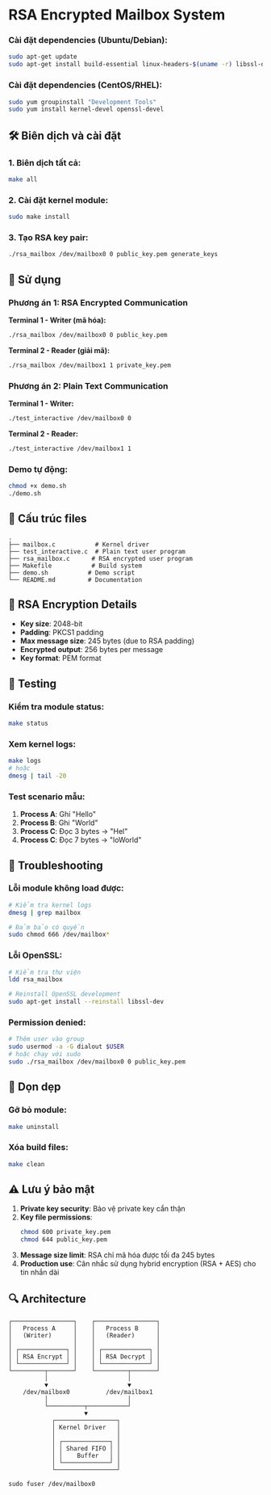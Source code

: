 # RSA Encrypted Mailbox System

### Cài đặt dependencies (Ubuntu/Debian):
```bash
sudo apt-get update
sudo apt-get install build-essential linux-headers-$(uname -r) libssl-dev
```

### Cài đặt dependencies (CentOS/RHEL):
```bash
sudo yum groupinstall "Development Tools"
sudo yum install kernel-devel openssl-devel
```

## 🛠️ Biên dịch và cài đặt

### 1. Biên dịch tất cả:
```bash
make all
```

### 2. Cài đặt kernel module:
```bash
sudo make install
```

### 3. Tạo RSA key pair:
```bash
./rsa_mailbox /dev/mailbox0 0 public_key.pem generate_keys
```

## 🚀 Sử dụng

### Phương án 1: RSA Encrypted Communication

**Terminal 1 - Writer (mã hóa):**
```bash
./rsa_mailbox /dev/mailbox0 0 public_key.pem
```

**Terminal 2 - Reader (giải mã):**
```bash
./rsa_mailbox /dev/mailbox1 1 private_key.pem
```

### Phương án 2: Plain Text Communication

**Terminal 1 - Writer:**
```bash
./test_interactive /dev/mailbox0 0
```

**Terminal 2 - Reader:**
```bash
./test_interactive /dev/mailbox1 1
```

### Demo tự động:
```bash
chmod +x demo.sh
./demo.sh
```

## 📁 Cấu trúc files

```
.
├── mailbox.c           # Kernel driver
├── test_interactive.c  # Plain text user program
├── rsa_mailbox.c      # RSA encrypted user program
├── Makefile           # Build system
├── demo.sh           # Demo script
└── README.md         # Documentation
```

## 🔐 RSA Encryption Details

- **Key size**: 2048-bit
- **Padding**: PKCS1 padding
- **Max message size**: 245 bytes (due to RSA padding)
- **Encrypted output**: 256 bytes per message
- **Key format**: PEM format

## 🧪 Testing

### Kiểm tra module status:
```bash
make status
```

### Xem kernel logs:
```bash
make logs
# hoặc
dmesg | tail -20
```

### Test scenario mẫu:

1. **Process A**: Ghi "Hello"
2. **Process B**: Ghi "World"
3. **Process C**: Đọc 3 bytes → "Hel"
4. **Process C**: Đọc 7 bytes → "loWorld"

## 🔧 Troubleshooting

### Lỗi module không load được:
```bash
# Kiểm tra kernel logs
dmesg | grep mailbox

# Đảm bảo có quyền
sudo chmod 666 /dev/mailbox*
```

### Lỗi OpenSSL:
```bash
# Kiểm tra thư viện
ldd rsa_mailbox

# Reinstall OpenSSL development
sudo apt-get install --reinstall libssl-dev
```

### Permission denied:
```bash
# Thêm user vào group
sudo usermod -a -G dialout $USER
# hoặc chạy với sudo
sudo ./rsa_mailbox /dev/mailbox0 0 public_key.pem
```

## 🧹 Dọn dẹp

### Gỡ bỏ module:
```bash
make uninstall
```

### Xóa build files:
```bash
make clean
```

## ⚠️ Lưu ý bảo mật

1. **Private key security**: Bảo vệ private key cẩn thận
2. **Key file permissions**:
   ```bash
   chmod 600 private_key.pem
   chmod 644 public_key.pem
   ```
3. **Message size limit**: RSA chỉ mã hóa được tối đa 245 bytes
4. **Production use**: Cân nhắc sử dụng hybrid encryption (RSA + AES) cho tin nhắn dài

## 🔍 Architecture

```
┌─────────────────┐    ┌─────────────────┐
│   Process A     │    │   Process B     │
│   (Writer)      │    │   (Reader)      │
│                 │    │                 │
│ ┌─────────────┐ │    │ ┌─────────────┐ │
│ │ RSA Encrypt │ │    │ │ RSA Decrypt │ │
│ └─────────────┘ │    │ └─────────────┘ │
└─────────┬───────┘    └─────────┬───────┘
          │                      │
          ▼                      ▼
    /dev/mailbox0          /dev/mailbox1
          │                      │
          └──────────┬───────────┘
                     ▼
            ┌─────────────────┐
            │ Kernel Driver   │
            │                 │
            │ ┌─────────────┐ │
            │ │ Shared FIFO │ │
            │ │    Buffer   │ │
            │ └─────────────┘ │
            └─────────────────┘
```
```shell
sudo fuser /dev/mailbox0
```